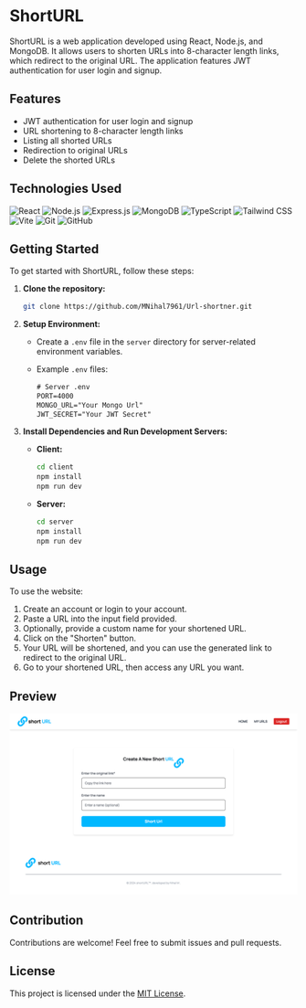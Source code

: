 # ShortURL

ShortURL is a web application developed using React, Node.js, and MongoDB. It allows users to shorten URLs into 8-character length links, which redirect to the original URL. The application features JWT authentication for user login and signup.

## Features

- JWT authentication for user login and signup
- URL shortening to 8-character length links
- Listing all shorted URLs
- Redirection to original URLs
- Delete the shorted URLs

## Technologies Used

![React](https://img.shields.io/badge/-React-61DAFB?logo=react&logoColor=white)
![Node.js](https://img.shields.io/badge/-Node.js-339933?logo=node.js&logoColor=white)
![Express.js](https://img.shields.io/badge/-Express.js-000000?logo=express&logoColor=white)
![MongoDB](https://img.shields.io/badge/-MongoDB-47A248?logo=mongodb&logoColor=white)
![TypeScript](https://img.shields.io/badge/-TypeScript-3178C6?logo=typescript&logoColor=white)
![Tailwind CSS](https://img.shields.io/badge/-Tailwind_CSS-38B2AC?logo=tailwind-css&logoColor=white)
![Vite](https://img.shields.io/badge/-Vite-646CFF?logo=vite&logoColor=white)
![Git](https://img.shields.io/badge/-Git-F05032?logo=git&logoColor=white)
![GitHub](https://img.shields.io/badge/-GitHub-181717?logo=github&logoColor=white)

## Getting Started

To get started with ShortURL, follow these steps:

1. **Clone the repository:**

   ```bash
   git clone https://github.com/MNihal7961/Url-shortner.git
   ```

2. **Setup Environment:**

   - Create a `.env` file in the `server` directory for server-related environment variables.

   - Example `.env` files:
     ```dotenv
     # Server .env
     PORT=4000
     MONGO_URL="Your Mongo Url"
     JWT_SECRET="Your JWT Secret"
     ```

3. **Install Dependencies and Run Development Servers:**
   - **Client:**
     ```bash
     cd client
     npm install
     npm run dev
     ```
   - **Server:**
     ```bash
     cd server
     npm install
     npm run dev
     ```

## Usage

To use the website:

1. Create an account or login to your account.
2. Paste a URL into the input field provided.
3. Optionally, provide a custom name for your shortened URL.
4. Click on the "Shorten" button.
5. Your URL will be shortened, and you can use the generated link to redirect to the original URL.
6. Go to your shortened URL, then access any URL you want.

## Preview

![ShortURL Preview](./Preview.png)

## Contribution

Contributions are welcome! Feel free to submit issues and pull requests.

## License

This project is licensed under the [MIT License](LICENSE).
